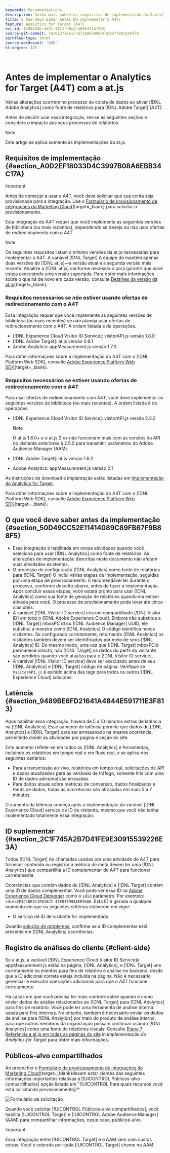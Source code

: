 ```yaml
---
keywords: Recommendations
description: Saiba mais sobre os requisitos de implementação do Analytics para [!DNL Target] (A4T) e o que considerar antes de implementar essa integração.
title: O Que Devo Saber Antes De Implementar O A4T?
feature: Analytics for Target (A4T)
exl-id: 1c98b20b-4dd1-4011-b0cd-5096471af095
source-git-commit: 3ac61272ee1ccd72a8670966f181e7798cbe9f76
workflow-type: tm+mt
source-wordcount: '985'
ht-degree: 32%

---
```


# Antes de implementar o Analytics for Target (A4T) com a at.js

Várias alterações ocorrem no processo de coleta de dados ao ativar [!DNL Adobe Analytics] como fonte de relatórios para [!DNL Adobe Target] (A4T).

Antes de decidir usar essa integração, revise as seguintes seções e considere o impacto aos seus processos de relatórios.

>[!NOTE]
>
>Este artigo se aplica somente às implementações da at.js.

## Requisitos de implementação {#section_A0D2EF18033D4C3997B08A6EBB34C17A}

>[!IMPORTANT]
>
>Antes de começar a usar o A4T, você deve solicitar que sua conta seja provisionada para a integração. Use o [Formulário de provisionamento de integrações do Marketing Cloud](https://survey.adobe.com/jfe/form/SV_ekBHTLSoP5Zki2y){target=_blank} para solicitar o provisionamento.

Esta integração do A4T requer que você implemente as seguintes versões de biblioteca (ou mais recentes), dependendo se deseja ou não usar ofertas de redirecionamento com o A4T.

>[!NOTE]
>
>Os seguintes requisitos listam o *mínimo* versões da at.js necessárias para implementar o A4T. A variável [!DNL Target] A equipe do mantém apenas duas versões do [!DNL at.js]—a versão atual e a segunda versão mais recente. Atualize a [!DNL at.js] conforme necessário para garantir que você esteja executando uma versão suportada. Para obter mais informações sobre o que há de novo em cada versão, consulte [Detalhes da versão da at.js](https://developer.adobe.com/target/implement/client-side/atjs/target-atjs-versions/){target=_blank}.

### Requisitos necessários se *não* estiver usando ofertas de redirecionamento com o A4T

Essa integração requer que você implemente as seguintes versões de biblioteca (ou mais recentes) se não planeja usar ofertas de redirecionamento com o A4T. A ordem listada é de operações.

* [!DNL Experience Cloud Visitor ID Service]: visitorAPI.js versão 1.8.0
* [!DNL Adobe Target]: at.js versão 0.9.1
* Adobe Analytics: appMeasurement.js versão 1.7.0

Para obter informações sobre a implementação do A4T com o [!DNL Platform Web SDK], consulte [Adobe Experience Platform Web SDK](https://developer.adobe.com/target/implement/client-side/aep-web-sdk/){target=_blank}.

### Requisitos necessários se estiver usando ofertas de redirecionamento com o A4T

Para usar ofertas de redirecionamento com A4T, você deve implementar as seguintes versões de biblioteca (ou mais recentes). A ordem listada é de operações.

* [!DNL Experience Cloud Visitor ID Service]: visitorAPI.js versão 2.3.0

   >[!NOTE]
   >
   >O at.js 1.8.0+ e o at.js 2.x+ não funcionam mais com as versões da API do visitante anteriores à 2.5.0 para transmitir parâmetros do Adobe Audience Manager (AAM).

* [!DNL Adobe Target]: at.js versão 1.6.2

* Adobe Analytics: appMeasurement.js versão 2.1

As instruções de download e implantação estão listadas em [Implementação do Analytics for Target](/help/main/c-integrating-target-with-mac/a4t/a4timplementation.md).

Para obter informações sobre a implementação do A4T com o [!DNL Platform Web SDK], consulte [Adobe Experience Platform Web SDK](https://developer.adobe.com/target/implement/client-side/aep-web-sdk/){target=_blank}.

## O que você deve saber antes da implementação {#section_50D49CC52E11414089C89FB67F9B88F5}

* Essa integração é habilitada em novas atividades quando você seleciona para usar [!DNL Analytics] como fonte de relatórios. As alterações de implementação descritas neste documento não afetam suas atividades existentes.
* O processo de configuração [!DNL Analytics] como fonte de relatórios para [!DNL Target] O inclui várias etapas de implementação, seguidas por uma etapa de provisionamento. É recomendável ler durante o processo, conforme descrito abaixo, antes de fazer a implementação. Após concluir essas etapas, você estará pronto para usar [!DNL Analytics] como sua fonte de geração de relatórios quando ela estiver ativada para você. O processo de provisionamento pode levar até cinco dias úteis.
* A variável [!DNL Visitor ID service] cria um compartilhado [!DNL Visitor ID] em todo o [!DNL Adobe Experience Cloud]. Embora não substitua a [!DNL Target] mboxPC id ou [!DNL Audience Manager] UUID, ele substitui a maneira como [!DNL Analytics] O código identifica novos visitantes. Se configurado corretamente, retornando [!DNL Analytics] os visitantes também devem ser identificados por meio de seus [!DNL Analytics] ID. Do mesmo modo, uma vez que [!DNL Target] mboxPCid permanece intacta, não [!DNL Target] os dados do perfil do visitante são perdidos quando você atualiza para o [!DNL Visitor ID service].
* A variável [!DNL Visitor ID service] deve ser executado antes de seu [!DNL Analytics] e [!DNL Target] código de página. Verifique se `VisitorAPI.js` é exibido acima das tags para todos os outros [!DNL Experience Cloud] soluções.

## Latência {#section_9489BE6FD21641A4844E591711E3F813}

Após habilitar essa integração, haverá de 5 a 10 minutos extras de latência na [!DNL Analytics]. Esse aumento de latência permite que dados de [!DNL Analytics] e [!DNL Target] para ser armazenado na mesma ocorrência, permitindo dividir as atividades por página e seção do site.

Este aumento reflete-se em todos os [!DNL Analytics] e ferramentas, incluindo os relatórios em tempo real e em fluxo real, e se aplica nos seguintes cenários:

* Para a transmissão ao vivo, relatórios em tempo real, solicitações de API e dados atualizados para as variáveis de tráfego, somente hits com uma ID de dados adicional são atrasadas.
* Para dados atuais sobre métricas de conversão, dados finalizados e feeds de dados, todas as ocorrências são atrasadas em mais 5 a 7 minutos.

O aumento da latência começa após a implementação da variável [!DNL Experience Cloud] serviço de ID de visitante, mesmo que você não tenha implementado totalmente essa integração.

## ID suplementar  {#section_2C1F745A2B7D41FE9E30915539226E3A}

Todos [!DNL Target] As chamadas usadas por uma atividade do A4T para fornecer conteúdo ou registrar a métrica de meta devem ter uma [!DNL Analytics] que compartilha a ID complementar do A4T para funcionar corretamente.

Ocorrências que contêm dados de [!DNL Analytics] e [!DNL Target] contém uma ID de dados complementar. Você pode ver essa ID na [Adobe Experience Cloud Debugger](https://experienceleague.adobe.com/docs/debugger/using/experience-cloud-debugger.html) como o `sdid` parâmetro. Por exemplo: `sdid=2F3C18E511F618CC-45F83E994AEE93A0`. Esta ID é gerada a qualquer momento em que os seguintes critérios estiverem em vigor:

* O serviço de ID de visitante for implementado

Quando [solução de problemas](/help/main/c-integrating-target-with-mac/a4t/c-a4t-troubleshooting/a4t-troubleshooting.md), confirme se a ID complementar está presente em [!DNL Analytics] ocorrências.

## Registro de análises do cliente {#client-side}

Se a at.js, a variável [!DNL Experience Cloud Visitor ID Service]e appMeasurement.js estão na página, [!DNL Analytics], e [!DNL Target] une corretamente os eventos para fins de relatório e análise no backend, desde que a ID adicional correta esteja incluída na página. Não é necessário gerenciar e executar operações adicionais para que o A4T funcione corretamente.

Há casos em que você precisa ter mais controle sobre quando e como enviar dados de análise relacionados ao [!DNL Target] para [!DNL Analytics] para fins de relatório. Você pode ter uma ferramenta de análise interna usada para fins internos. No entanto, também é necessário enviar os dados de análise para [!DNL Analytics] por meio do produto de análise interno, para que outros membros da organização possam continuar usando [!DNL Analytics] como uma fonte de relatórios visuais. Consulte [Etapa 7: Referência a at.js em todas as páginas do site](/help/main/c-integrating-target-with-mac/a4t/a4timplementation.md#step7) in *Implementação do Analytics for Target* para obter mais informações.

## Públicos-alvo compartilhados

Ao preencher o [Formulário de provisionamento de integrações do Marketing Cloud](https://survey.adobe.com/jfe/form/SV_ekBHTLSoP5Zki2y){target=_blank}devem estar cientes das seguintes informações importantes relativas à [!UICONTROL Públicos-alvo compartilhados] opção listada em &quot;[!UICONTROL Para quais recursos você está solicitando provisionamento]?&quot;

![Formulário de solicitação](/help/main/c-integrating-target-with-mac/a4t/assets/request-form.png)

Quando você solicitar [!UICONTROL Públicos-alvo compartilhados], você habilita [!UICONTROL Target] e [!UICONTROL Adobe Audience Manager] (AAM) para compartilhar informações, neste caso, públicos-alvo.

>[!IMPORTANT]
>
>Essa integração entre [!UICONTROL Target] e o AAM vem com custos extras. Você é cobrado por cada [!UICONTROL Target] chame no AAM.
